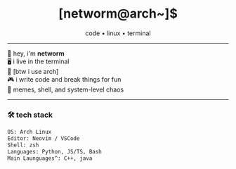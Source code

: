 <h1 align="center">[networm@arch~]$</h1>
<p align="center">code • linux • terminal</p>

---

👋 hey, i'm **networm**  
🖥️ i live in the terminal  
💾 [btw i use arch]  
🎮 i write code and break things for fun  
🐧 memes, shell, and system-level chaos

---

### 🛠 tech stack

```bash
OS: Arch Linux
Editor: Neovim / VSCode
Shell: zsh
Languages: Python, JS/TS, Bash
Main Launguages^: C++, java
